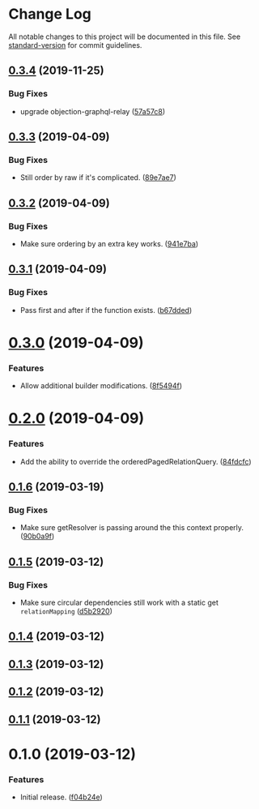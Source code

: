 # Change Log

All notable changes to this project will be documented in this file. See [standard-version](https://github.com/conventional-changelog/standard-version) for commit guidelines.

## [0.3.4](https://github.com/sammarks/objection-graphql/compare/v0.3.3...v0.3.4) (2019-11-25)


### Bug Fixes

* upgrade objection-graphql-relay ([57a57c8](https://github.com/sammarks/objection-graphql/commit/57a57c8))



## [0.3.3](https://github.com/sammarks/objection-graphql/compare/v0.3.2...v0.3.3) (2019-04-09)


### Bug Fixes

* Still order by raw if it's complicated. ([89e7ae7](https://github.com/sammarks/objection-graphql/commit/89e7ae7))



## [0.3.2](https://github.com/sammarks/objection-graphql/compare/v0.3.1...v0.3.2) (2019-04-09)


### Bug Fixes

* Make sure ordering by an extra key works. ([941e7ba](https://github.com/sammarks/objection-graphql/commit/941e7ba))



## [0.3.1](https://github.com/sammarks/objection-graphql/compare/v0.3.0...v0.3.1) (2019-04-09)


### Bug Fixes

* Pass first and after if the function exists. ([b67dded](https://github.com/sammarks/objection-graphql/commit/b67dded))



# [0.3.0](https://github.com/sammarks/objection-graphql/compare/v0.2.0...v0.3.0) (2019-04-09)


### Features

* Allow additional builder modifications. ([8f5494f](https://github.com/sammarks/objection-graphql/commit/8f5494f))



# [0.2.0](https://github.com/sammarks/objection-graphql/compare/v0.1.6...v0.2.0) (2019-04-09)


### Features

* Add the ability to override the orderedPagedRelationQuery. ([84fdcfc](https://github.com/sammarks/objection-graphql/commit/84fdcfc))



## [0.1.6](https://github.com/sammarks/objection-graphql/compare/v0.1.5...v0.1.6) (2019-03-19)


### Bug Fixes

* Make sure getResolver is passing around the this context properly. ([90b0a9f](https://github.com/sammarks/objection-graphql/commit/90b0a9f))



## [0.1.5](https://github.com/sammarks/objection-graphql/compare/v0.1.4...v0.1.5) (2019-03-12)


### Bug Fixes

* Make sure circular dependencies still work with a static get `relationMapping` ([d5b2920](https://github.com/sammarks/objection-graphql/commit/d5b2920))



## [0.1.4](https://github.com/sammarks/objection-graphql/compare/v0.1.3...v0.1.4) (2019-03-12)



## [0.1.3](https://github.com/sammarks/objection-graphql/compare/v0.1.2...v0.1.3) (2019-03-12)



## [0.1.2](https://github.com/sammarks/objection-graphql/compare/v0.1.1...v0.1.2) (2019-03-12)



## [0.1.1](https://github.com/sammarks/objection-graphql/compare/v0.1.0...v0.1.1) (2019-03-12)



# 0.1.0 (2019-03-12)


### Features

* Initial release. ([f04b24e](https://github.com/sammarks/objection-graphql/commit/f04b24e))
